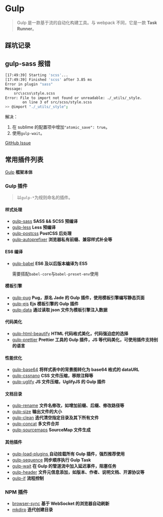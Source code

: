 # Gulp

> Gulp 是一款基于流的自动化构建工具。与 webpack 不同，它是一款 **Task Runner**。

## 踩坑记录

## gulp-sass 报错

```bash
[17:49:39] Starting 'scss'...
[17:49:39] Finished 'scss' after 3.85 ms
Error in plugin "sass"
Message:
    src\scss\style.scss
Error: File to import not found or unreadable: ./_utils/_style.
        on line 3 of src/scss/style.scss
>> @import "./_utils/_style";
```

解决：

1. 在 sublime 的配置项中增加`"atomic_save": true`。
2. 使用`gulp-wait`。

[GitHub Issue](https://github.com/olefredrik/FoundationPress/issues/731)

## 常用插件列表

[Gulp](https://gulpjs.com/) **框架本体**

### Gulp 插件

> 以`gulp-*`为规则命名的插件。

#### 样式处理

-   [gulp-sass](https://github.com/dlmanning/gulp-sass) **SASS && SCSS 预编译**
-   [gulp-less](https://github.com/gulp-community/gulp-less) **Less 预编译**
-   [gulp-postcss](https://github.com/postcss/gulp-postcss) **PostCSS 后处理**
-   [gulp-autoprefixer](https://github.com/sindresorhus/gulp-autoprefixer) **浏览器私有前缀、兼容样式补全等**

#### ES6 编译

-   [gulp-babel](https://github.com/babel/gulp-babel) **ES6 及以后版本编译为 ES5**

    需要搭配`babel-core`与`babel-preset-env`使用

#### 模板引擎

-   [gulp-pug](https://github.com/gulp-community/gulp-pug) **Pug，原名 Jade 的 Gulp 插件，使用模板引擎编写静态页面**
-   [gulp-ejs](https://www.npmjs.com/package/gulp-ejs) **Ejs 模板引擎的 Gulp 插件**
-   [gulp-data](https://www.npmjs.com/package/gulp-data) **通过读取 json 文件为模板引擎注入数据**

#### 代码美化

-   [gulp-html-beautify](https://www.npmjs.com/package/gulp-html-beautify) **HTML 代码格式美化，代码强迫症的选择**
-   [gulp-prettier](https://www.npmjs.com/package/gulp-prettier) **Prettier 工具的 Gulp 插件，JS 等代码美化，可使用插件支持别的语言**

#### 性能优化

-   [gulp-base64](https://www.npmjs.com/package/gulp-base64) **将样式表中的背景图转化为 base64 格式的 dataURL**
-   [gulp-cssnano](https://www.npmjs.com/package/gulp-cssnano) **CSS 文件压缩，移除注释等**
-   [gulp-uglify](https://www.npmjs.com/package/gulp-uglify) **JS 文件压缩，UglifyJS 的 Gulp 插件**

#### 文档目录

-   [gulp-rename](https://www.npmjs.com/package/gulp-rename) **文件名修改，如增加前缀、后缀、修改路径等**
-   [gulp-size](https://www.npmjs.com/package/gulp-size) **输出文件的大小**
-   [gulp-clean](https://www.npmjs.com/package/gulp-clean) **迭代清空指定目录及其下所有文件**
-   [gulp-concat](https://www.npmjs.com/package/gulp-concat) **多文件合并**
-   [gulp-sourcemaps](https://www.npmjs.com/package/gulp-sourcemaps) **SourceMap 文件生成**

#### 其他插件

-   [gulp-load-plugins ](https://www.npmjs.com/package/gulp-load-plugins) **自动挂载所有 Gulp 插件，强烈推荐使用**
-   [gulp-sequence](https://www.npmjs.com/package/gulp-sequence) **同步顺序执行 Gulp Task**
-   [gulp-wait](https://www.npmjs.com/package/gulp-wait) **在 Gulp 的管道流中加入延迟事件，阻塞任务**
-   [gulp-header](https://www.npmjs.com/package/gulp-header) **文件元信息添加，如版本、作者、说明文档、开源协议等**
-   [gulp-if](https://www.npmjs.com/package/gulp-if) **流程控制**

### NPM 插件

-   [browser-sync](https://github.com/BrowserSync/browser-sync) **基于 WebSocket 的浏览器自动刷新**
-   [mkdirp](https://www.npmjs.com/package/mkdirp) **迭代创建目录**
